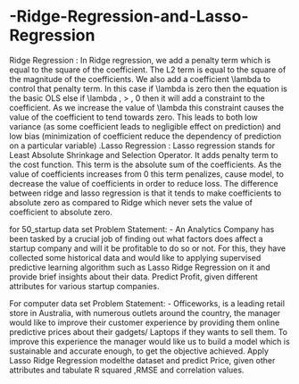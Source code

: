 # -Ridge-Regression-and-Lasso-Regression

Ridge Regression : In Ridge regression, we add a penalty term which is equal to the square of the coefficient. The L2 term is equal to the square of the magnitude of the coefficients. We also add a coefficient \lambda to control that penalty term. In this case if \lambda is zero then the equation is the basic OLS else if \lambda , > , 0 then it will add a constraint to the coefficient. As we increase the value of \lambda this constraint causes the value of the coefficient to tend towards zero. This leads to both low variance (as some coefficient leads to negligible effect on prediction) and low bias (minimization of coefficient reduce the dependency of prediction on a particular variable) .Lasso Regression : Lasso regression stands for Least Absolute Shrinkage and Selection Operator. It adds penalty term to the cost function. This term is the absolute sum of the coefficients. As the value of coefficients increases from 0 this term penalizes, cause model, to decrease the value of coefficients in order to reduce loss. The difference between ridge and lasso regression is that it tends to make coefficients to absolute zero as compared to Ridge which never sets the value of coefficient to absolute zero.

for 50_startup data set Problem Statement: - An Analytics Company has been tasked by a crucial job of finding out what factors does affect a startup company and will it be profitable to do so or not. For this, they have collected some historical data and would like to applying supervised predictive learning algorithm such as Lasso Ridge Regression on it and provide brief insights about their data. Predict Profit, given different attributes for various startup companies.

For computer data set Problem Statement: - Officeworks, is a leading retail store in Australia, with numerous outlets around the country, the manager would like to improve their customer experience by providing them online predictive prices about their gadgets/ Laptops if they wants to sell them. To improve this experience the manager would like us to build a model which is sustainable and accurate enough, to get the objective achieved. Apply Lasso Ridge Regression modelthe dataset and predict Price, given other attributes and tabulate R squared ,RMSE and correlation values.
